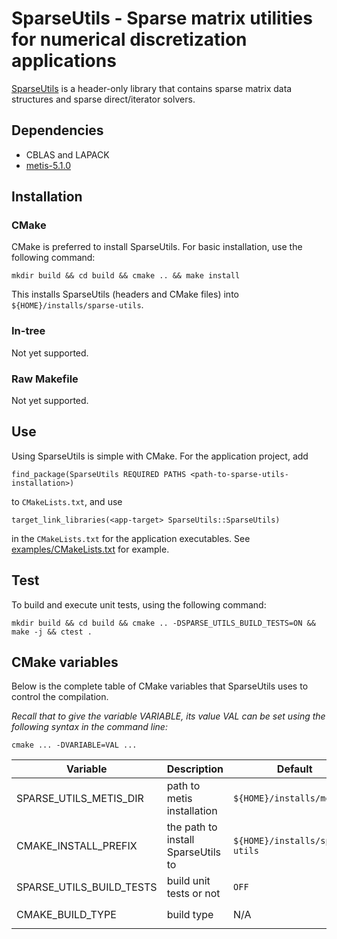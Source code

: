# SparseUtils - Sparse matrix utilities for numerical discretization applications

[SparseUtils](https://github.com/smdogroup/sparse-utils) is a header-only
library that contains sparse matrix data structures and sparse direct/iterator
solvers.

## Dependencies
- CBLAS and LAPACK
- [metis-5.1.0](http://glaros.dtc.umn.edu/gkhome/metis/metis/download)

## Installation

### CMake

CMake is preferred to install SparseUtils. For basic installation, use the
following command:
```
mkdir build && cd build && cmake .. && make install
```
This installs SparseUtils (headers and CMake files) into
```${HOME}/installs/sparse-utils```.


### In-tree
Not yet supported.

### Raw Makefile
Not yet supported.

## Use

Using SparseUtils is simple with CMake. For the application project, add
```
find_package(SparseUtils REQUIRED PATHS <path-to-sparse-utils-installation>)
```
to ```CMakeLists.txt```, and use
```
target_link_libraries(<app-target> SparseUtils::SparseUtils)
```
in the ```CMakeLists.txt``` for the application executables. See
[examples/CMakeLists.txt](examples/CMakeLists.txt) for example.



## Test
To build and execute unit tests, using the following command:
```
mkdir build && cd build && cmake .. -DSPARSE_UTILS_BUILD_TESTS=ON && make -j && ctest .
```

## CMake variables

Below is the complete table of CMake variables that SparseUtils uses to
control the compilation.

_Recall that to give the variable VARIABLE, its value VAL can be set using the
following syntax in the command line:_
```
cmake ... -DVARIABLE=VAL ...
```

| Variable | Description | Default | Choices |
|----------|-------------|---------|---------|
|SPARSE_UTILS_METIS_DIR|path to metis installation|```${HOME}/installs/metis```|a path|
|CMAKE_INSTALL_PREFIX|the path to install SparseUtils to|```${HOME}/installs/sparse-utils```|a path|
|SPARSE_UTILS_BUILD_TESTS|build unit tests or not|```OFF```|```ON```, ```OFF```|
|CMAKE_BUILD_TYPE|build type|N/A|```Release```, ```Debug```|